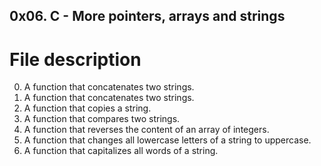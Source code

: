 ## 0x06. C - More pointers, arrays and strings

# File description

 0. A function that concatenates two strings.
 1. A function that concatenates two strings.
 2. A function that copies a string.
 3. A function that compares two strings.
 4. A function that reverses the content of an array of integers.
 5. A function that changes all lowercase letters of a string to uppercase.
 6. A function that capitalizes all words of a string.
